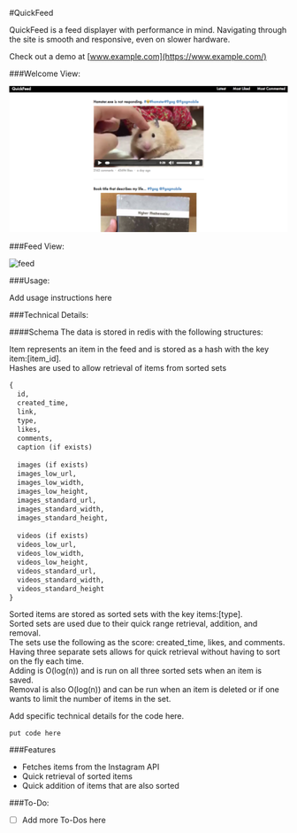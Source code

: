 #QuickFeed

QuickFeed is a feed displayer with performance in mind. Navigating through the site is smooth and responsive, even on slower hardware.

Check out a demo at [www.example.com](https://www.example.com/)

###Welcome View:

![welcome]

###Feed View:

![feed]

###Usage:

Add usage instructions here

###Technical Details:

####Schema
The data is stored in redis with the following structures:

Item represents an item in the feed and is stored as a hash with the key item:[item_id].  
Hashes are used to allow retrieval of items from sorted sets
```
{
  id,
  created_time,
  link,
  type,
  likes,
  comments,
  caption (if exists)

  images (if exists)
  images_low_url,
  images_low_width,
  images_low_height,
  images_standard_url,
  images_standard_width,
  images_standard_height,

  videos (if exists)
  videos_low_url,
  videos_low_width,
  videos_low_height,
  videos_standard_url,
  videos_standard_width,
  videos_standard_height
}
```

Sorted items are stored as sorted sets with the key items:[type].  
Sorted sets are used due to their quick range retrieval, addition, and removal.  
The sets use the following as the score: created_time, likes, and comments.  
Having three separate sets allows for quick retrieval without having to sort on the fly each time.  
Adding is O(log(n)) and is run on all three sorted sets when an item is saved.  
Removal is also O(log(n)) and can be run when an item is deleted or if one wants to limit the number of items in the set.


Add specific technical details for the code here.

```
put code here
```

###Features
* Fetches items from the Instagram API
* Quick retrieval of sorted items
* Quick addition of items that are also sorted

###To-Do:
* [ ] Add more To-Dos here


[welcome]: ./docs/images/welcome.png
[feed]: ./docs/images/feed.png
